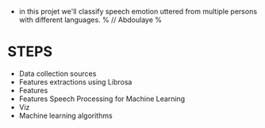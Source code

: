- in this projet we'll classify speech emotion uttered from multiple persons with different languages.
%
 // Abdoulaye
%
# STEPS
- Data collection sources
- Features extractions using Librosa
- Features 
- Features Speech Processing for Machine Learning
- Viz
- Machine learning algorithms
